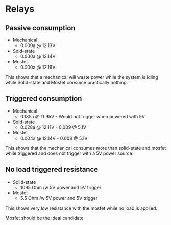 # Relays
## Passive consumption
  - Mechanical
    - 0.009a @ 12.13V
  - Sold-state
    - 0.000a @ 12.14V
  - Mosfet
    - 0.000a @ 12.16V
 
 This shows that a mechanical will waste power while the system is idling while Solid-state and Mosfet consume practically nothing.
 
 
## Triggered consumption
  - Mechanical
    - 0.185a @ 11.95V - Would not trigger when powered with 5V
  - Sold-state
    - 0.028a @ 12.11V - 0.009 @ 5.1V
  - Mosfet
    - 0.004a @ 12.14V - 0.008 @ 5.1V
  
This shows that the mechanical consumes more than solid-state and mosfet while triggered and does not trigger with a 5V power source.

## No load triggered resistance
  - Solid-state
    - 1095 Ohm /w 5V power and 5V trigger
  - Mosfet
    - 5.5 Ohm /w 5V power and 5V trigger
    
This shows very low resistance with the mosfet while no load is applied.

Mosfet should be the ideal candidate.
